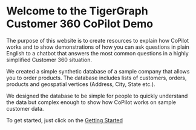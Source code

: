 # Welcome to the TigerGraph Customer 360 CoPilot Demo

The purpose of this website is to create resources to explain how
CoPilot works and to show demonstrations of how you can ask
questions in plain English to a chatbot that answers the most
common questions in a highly simplified Customer 360 situation.

We created a simple synthetic database of a sample company that
allows you to order products.  The database includes
lists of customers, orders, products and geospatial vertices (Address, City, State etc.).

We designed the database to be simple for people to quickly understand
the data but complex enough to show how CoPilot works on sample customer
data.

To get started, just click on the [Getting Started](./getting-started.md)